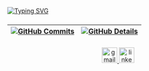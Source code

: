 [![Typing SVG](https://readme-typing-svg.demolab.com?font=Fira+Code&pause=1000&color=F70000&width=435&lines=Hi%2C+i'm+Luan+Victor;a+Fullstack+Developer)](https://git.io/typing-svg)

###

| [![GitHub Commits](http://github-profile-summary-cards.vercel.app/api/cards/productive-time?username=luanvictorsz&theme=dracula&utcOffset=-3)](https://github.com/vn7n24fzkq/github-profile-summary-cards) | [![GitHub Details](http://github-profile-summary-cards.vercel.app/api/cards/profile-details?username=luanvictorsz&theme=dracula)](https://github.com/vn7n24fzkq/github-profile-summary-cards) |
| ----------- | ----------- |

###

###

<div align="center">
  <a href="mailto:luanvitorlima2017@gmail.com" target="_blank">
    <img
      src="https://img.shields.io/static/v1?message=Gmail&logo=gmail&label=&color=D14836&logoColor=white&labelColor=&style=for-the-badge"
      height="35"
      alt="gmail logo"
    />
  </a>
  <a href="https://www.linkedin.com/in/luanvictorsz/" target="_blank">
    <img
      src="https://img.shields.io/static/v1?message=LinkedIn&logo=linkedin&label=&color=0077B5&logoColor=white&labelColor=&style=for-the-badge"
      height="35"
      alt="linkedin logo"
    />
  </a>
</div>
